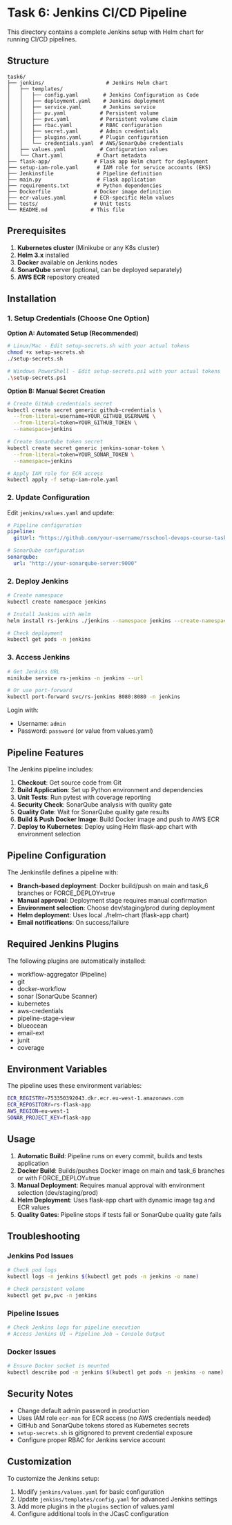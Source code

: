 # Task 6: Jenkins CI/CD Pipeline

This directory contains a complete Jenkins setup with Helm chart for running CI/CD pipelines.

## Structure

```
task6/
├── jenkins/                    # Jenkins Helm chart
│   ├── templates/
│   │   ├── config.yaml        # Jenkins Configuration as Code
│   │   ├── deployment.yaml    # Jenkins deployment
│   │   ├── service.yaml       # Jenkins service
│   │   ├── pv.yaml           # Persistent volume
│   │   ├── pvc.yaml          # Persistent volume claim
│   │   ├── rbac.yaml         # RBAC configuration
│   │   ├── secret.yaml       # Admin credentials
│   │   ├── plugins.yaml      # Plugin configuration
│   │   └── credentials.yaml  # AWS/SonarQube credentials
│   ├── values.yaml           # Configuration values
│   └── Chart.yaml           # Chart metadata
├── flask-app/              # Flask app Helm chart for deployment
├── setup-iam-role.yaml      # IAM role for service accounts (EKS)
├── Jenkinsfile              # Pipeline definition
├── main.py                  # Flask application
├── requirements.txt         # Python dependencies
├── Dockerfile              # Docker image definition
├── ecr-values.yaml         # ECR-specific Helm values
├── tests/                  # Unit tests
└── README.md              # This file
```

## Prerequisites

1. **Kubernetes cluster** (Minikube or any K8s cluster)
2. **Helm 3.x** installed
3. **Docker** available on Jenkins nodes
4. **SonarQube** server (optional, can be deployed separately)
5. **AWS ECR** repository created

## Installation

### 1. Setup Credentials (Choose One Option)

**Option A: Automated Setup (Recommended)**
```bash
# Linux/Mac - Edit setup-secrets.sh with your actual tokens
chmod +x setup-secrets.sh
./setup-secrets.sh

# Windows PowerShell - Edit setup-secrets.ps1 with your actual tokens
.\setup-secrets.ps1
```

**Option B: Manual Secret Creation**
```bash
# Create GitHub credentials secret
kubectl create secret generic github-credentials \
  --from-literal=username=YOUR_GITHUB_USERNAME \
  --from-literal=token=YOUR_GITHUB_TOKEN \
  --namespace=jenkins

# Create SonarQube token secret
kubectl create secret generic jenkins-sonar-token \
  --from-literal=token=YOUR_SONAR_TOKEN \
  --namespace=jenkins

# Apply IAM role for ECR access
kubectl apply -f setup-iam-role.yaml
```

### 2. Update Configuration

Edit `jenkins/values.yaml` and update:

```yaml
# Pipeline configuration
pipeline:
  gitUrl: "https://github.com/your-username/rsschool-devops-course-tasks.git"

# SonarQube configuration  
sonarqube:
  url: "http://your-sonarqube-server:9000"
```

### 2. Deploy Jenkins

```bash
# Create namespace
kubectl create namespace jenkins

# Install Jenkins with Helm
helm install rs-jenkins ./jenkins --namespace jenkins --create-namespace

# Check deployment
kubectl get pods -n jenkins
```

### 3. Access Jenkins

```bash
# Get Jenkins URL
minikube service rs-jenkins -n jenkins --url

# Or use port-forward
kubectl port-forward svc/rs-jenkins 8080:8080 -n jenkins
```

Login with:
- Username: `admin`
- Password: `password` (or value from values.yaml)

## Pipeline Features

The Jenkins pipeline includes:

1. **Checkout**: Get source code from Git
2. **Build Application**: Set up Python environment and dependencies
3. **Unit Tests**: Run pytest with coverage reporting
4. **Security Check**: SonarQube analysis with quality gate
5. **Quality Gate**: Wait for SonarQube quality gate results
6. **Build & Push Docker Image**: Build Docker image and push to AWS ECR
7. **Deploy to Kubernetes**: Deploy using Helm flask-app chart with environment selection

## Pipeline Configuration

The Jenkinsfile defines a pipeline with:

- **Branch-based deployment**: Docker build/push on main and task_6 branches or FORCE_DEPLOY=true
- **Manual approval**: Deployment stage requires manual confirmation
- **Environment selection**: Choose dev/staging/prod during deployment
- **Helm deployment**: Uses local ./helm-chart (flask-app chart)
- **Email notifications**: On success/failure

## Required Jenkins Plugins

The following plugins are automatically installed:

- workflow-aggregator (Pipeline)
- git
- docker-workflow
- sonar (SonarQube Scanner)
- kubernetes
- aws-credentials
- pipeline-stage-view
- blueocean
- email-ext
- junit
- coverage

## Environment Variables

The pipeline uses these environment variables:

```bash
ECR_REGISTRY=753350392043.dkr.ecr.eu-west-1.amazonaws.com
ECR_REPOSITORY=rs-flask-app
AWS_REGION=eu-west-1
SONAR_PROJECT_KEY=flask-app
```

## Usage

1. **Automatic Build**: Pipeline runs on every commit, builds and tests application
2. **Docker Build**: Builds/pushes Docker image on main and task_6 branches or with FORCE_DEPLOY=true
3. **Manual Deployment**: Requires manual approval with environment selection (dev/staging/prod)
4. **Helm Deployment**: Uses flask-app chart with dynamic image tag and ECR values
5. **Quality Gates**: Pipeline stops if tests fail or SonarQube quality gate fails

## Troubleshooting

### Jenkins Pod Issues
```bash
# Check pod logs
kubectl logs -n jenkins $(kubectl get pods -n jenkins -o name)

# Check persistent volume
kubectl get pv,pvc -n jenkins
```

### Pipeline Issues
```bash
# Check Jenkins logs for pipeline execution
# Access Jenkins UI → Pipeline Job → Console Output
```

### Docker Issues
```bash
# Ensure Docker socket is mounted
kubectl describe pod -n jenkins $(kubectl get pods -n jenkins -o name)
```

## Security Notes

- Change default admin password in production
- Uses IAM role `ecr-man` for ECR access (no AWS credentials needed)
- GitHub and SonarQube tokens stored as Kubernetes secrets
- `setup-secrets.sh` is gitignored to prevent credential exposure
- Configure proper RBAC for Jenkins service account

## Customization

To customize the Jenkins setup:

1. Modify `jenkins/values.yaml` for basic configuration
2. Update `jenkins/templates/config.yaml` for advanced Jenkins settings
3. Add more plugins in the `plugins` section of values.yaml
4. Configure additional tools in the JCasC configuration